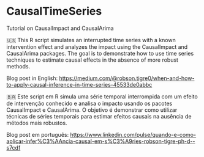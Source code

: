 # CausalTimeSeries
Tutorial on CausalImpact and CausalArima

🇺🇸 This R script simulates an interrupted time series with a known intervention effect and analyzes the impact using the CausalImpact and CausalArima packages. The goal is to demonstrate how to use time series techniques to estimate causal effects in the absence of more robust methods.

Blog post in English: https://medium.com/@robson.tigre0/when-and-how-to-apply-causal-inference-in-time-series-45533de0abbc


🇧🇷 Este script em R simula uma série temporal interrompida com um efeito de intervenção conhecido e analisa o impacto usando os pacotes CausalImpact e CausalArima. O objetivo é demonstrar como utilizar técnicas de séries temporais para estimar efeitos causais na ausência de métodos mais robustos.

Blog post em português: https://www.linkedin.com/pulse/quando-e-como-aplicar-infer%C3%AAncia-causal-em-s%C3%A9ries-robson-tigre-ph-d--s7cdf
